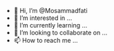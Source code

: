 - 👋 Hi, I’m @Mosammadfati
- 👀 I’m interested in ...
- 🌱 I’m currently learning ...
- 💞️ I’m looking to collaborate on ...
- 📫 How to reach me ...

<!---
Mosammadfati/Mosammadfati is a ✨ special ✨ repository because its `README.md` (this file) appears on your GitHub profile.
You can click the Preview link to take a look at your changes.
--->
